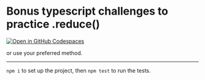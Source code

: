 # Bonus typescript challenges to practice .reduce()

[![Open in GitHub Codespaces](https://github.com/codespaces/badge.svg)](https://codespaces.new/mnemosx/bonus-challenges-reduce)

or use your preferred method.

--- 

`npm i` to set up the project, then `npm test` to run the tests. 